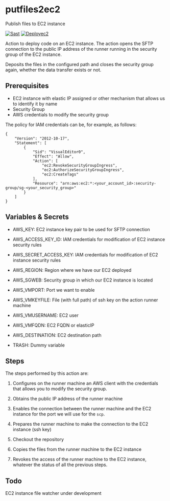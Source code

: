 # putfiles2ec2
Publish files to EC2 instance

[![Sast](https://github.com/antoniohernan/putfiles2ec2/actions/workflows/sast.yml/badge.svg)](https://github.com/antoniohernan/putfiles2ec2/actions/workflows/sast.yml) [![Deployec2](https://github.com/antoniohernan/putfiles2ec2/actions/workflows/deployec2.yml/badge.svg)](https://github.com/antoniohernan/putfiles2ec2/actions/workflows/deployec2.yml)

Action to deploy code on an EC2 instance.
The action opens the SFTP connection to the public IP address of the runner running in the security group of the EC2 instance.

Deposits the files in the configured path and closes the security group again, whether the data transfer exists or not.

## Prerequisites

- EC2 instance with elastic IP assigned or other mechanism that allows us to identify it by name
- Security Group
- AWS credentials to modify the security group

The policy for IAM credentials can be, for example, as follows:
```
{
    "Version": "2012-10-17",
    "Statement": [
        {
            "Sid": "VisualEditor0",
            "Effect": "Allow",
            "Action": [
                "ec2:RevokeSecurityGroupIngress",
                "ec2:AuthorizeSecurityGroupIngress",
                "ec2:CreateTags"
            ],
            "Resource": "arn:aws:ec2:*:<your_account_id>:security-group/sg-<your_security_group>"
        }
    ]
}
```

## Variables & Secrets

- AWS_KEY: EC2 instance key pair to be used for SFTP connection

- AWS_ACCESS_KEY_ID: IAM credentials for modification of EC2 instance security rules

- AWS_SECRET_ACCESS_KEY: IAM credentials for modification of EC2 instance security rules

- AWS_REGION: Region where we have our EC2 deployed

- AWS_SGWEB: Security group in which our EC2 instance is located

- AWS_VMPORT: Port we want to enable

- AWS_VMKEYFILE: File (with full path) of ssh key on the action runner machine

- AWS_VMUSERNAME: EC2 user

- AWS_VMFQDN: EC2 FQDN or elasticIP

- AWS_DESTINATION: EC2 destination path

- TRASH: Dummy variable

## Steps

The steps performed by this action are:

1. Configures on the runner machine an AWS client with the credentials that allows you to modify the security group.

2. Obtains the public IP address of the runner machine

3. Enables the connection between the runner machine and the EC2 instance for the port we will use for the `scp`.

4. Prepares the runner machine to make the connection to the EC2 instance (ssh key)

5. Checkout the repository

6. Copies the files from the runner machine to the EC2 instance

7. Revokes the access of the runner machine to the EC2 instance, whatever the status of all the previous steps.

## Todo

EC2 instance file watcher under development
